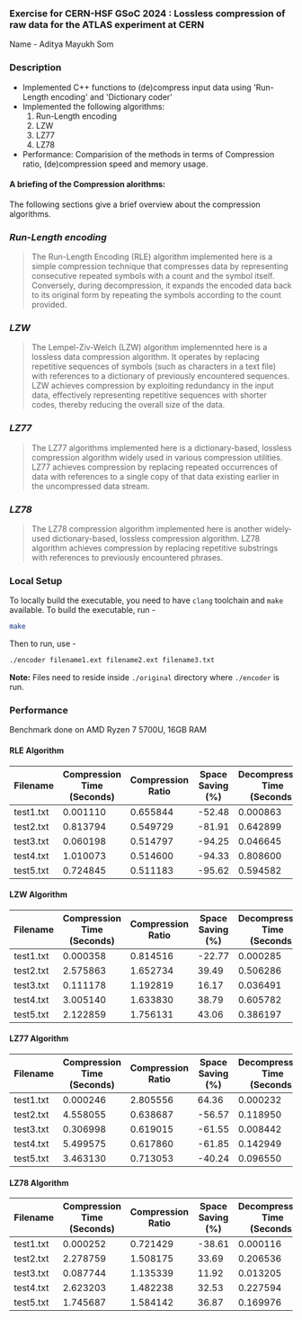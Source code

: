 ### Exercise for CERN-HSF GSoC 2024 : Lossless compression of raw data for the ATLAS experiment at CERN

Name - Aditya Mayukh Som

### Description

- Implemented C++ functions to (de)compress input data using 'Run-Length encoding' and 'Dictionary coder'
- Implemented the following algorithms:
  1. Run-Length encoding
  2. LZW
  3. LZ77
  4. LZ78
- Performance: Comparision of the methods in terms of Compression ratio, (de)compression speed and memory usage.

#### A briefing of the Compression alorithms:

The following sections give a brief overview about the compression algorithms.

### _Run-Length encoding_

> The Run-Length Encoding (RLE) algorithm implemented here is a simple compression technique that compresses data by representing consecutive repeated symbols with a count and the symbol itself.
> Conversely, during decompression, it expands the encoded data back to its original form by repeating the symbols according to the count provided.

### _LZW_

> The Lempel-Ziv-Welch (LZW) algorithm implemennted here is a lossless data compression algorithm. It operates by replacing repetitive sequences of symbols (such as characters in a text file) with references to a dictionary of previously encountered sequences.
> LZW achieves compression by exploiting redundancy in the input data, effectively representing repetitive sequences with shorter codes, thereby reducing the overall size of the data.

### _LZ77_

> The LZ77 algorithms implemented here is a dictionary-based, lossless compression algorithm widely used in various compression utilities. LZ77 achieves compression by replacing repeated occurrences of data with references to a single copy of that data existing earlier in the uncompressed data stream.

### _LZ78_

> The LZ78 compression algorithm implemented here is another widely-used dictionary-based, lossless compression algorithm. LZ78 algorithm achieves compression by replacing repetitive substrings with references to previously encountered phrases.

### Local Setup

To locally build the executable, you need to have `clang` toolchain and `make` available. To build the executable, run -

```sh
make
```

Then to run, use -
```sh
./encoder filename1.ext filename2.ext filename3.txt
```

**Note:** Files need to reside inside `./original` directory where `./encoder` is run.

### Performance 

Benchmark done on AMD Ryzen 7 5700U, 16GB RAM

#### RLE Algorithm

| Filename  | Compression Time (Seconds) | Compression Ratio | Space Saving (%) | Decompression Time (Seconds) |
| --------- | -------------------------- | ----------------- | ---------------- | ---------------------------- |
| test1.txt | 0.001110                   | 0.655844          | -52.48           | 0.000863                     |
| test2.txt | 0.813794                   | 0.549729          | -81.91           | 0.642899                     |
| test3.txt | 0.060198                   | 0.514797          | -94.25           | 0.046645                     |
| test4.txt | 1.010073                   | 0.514600          | -94.33           | 0.808600                     |
| test5.txt | 0.724845                   | 0.511183          | -95.62           | 0.594582                     |

#### LZW Algorithm

| Filename  | Compression Time (Seconds) | Compression Ratio | Space Saving (%) | Decompression Time (Seconds) |
| --------- | -------------------------- | ----------------- | ---------------- | ---------------------------- |
| test1.txt | 0.000358                   | 0.814516          | -22.77           | 0.000285                     |
| test2.txt | 2.575863                   | 1.652734          | 39.49            | 0.506286                     |
| test3.txt | 0.111178                   | 1.192819          | 16.17            | 0.036491                     |
| test4.txt | 3.005140                   | 1.633830          | 38.79            | 0.605782                     |
| test5.txt | 2.122859                   | 1.756131          | 43.06            | 0.386197                     |

#### LZ77 Algorithm

| Filename  | Compression Time (Seconds) | Compression Ratio | Space Saving (%) | Decompression Time (Seconds) |
| --------- | -------------------------- | ----------------- | ---------------- | ---------------------------- |
| test1.txt | 0.000246                   | 2.805556          | 64.36            | 0.000232                     |
| test2.txt | 4.558055                   | 0.638687          | -56.57           | 0.118950                     |
| test3.txt | 0.306998                   | 0.619015          | -61.55           | 0.008442                     |
| test4.txt | 5.499575                   | 0.617860          | -61.85           | 0.142949                     |
| test5.txt | 3.463130                   | 0.713053          | -40.24           | 0.096550                     |

#### LZ78 Algorithm

| Filename  | Compression Time (Seconds) | Compression Ratio | Space Saving (%) | Decompression Time (Seconds) |
| --------- | -------------------------- | ----------------- | ---------------- | ---------------------------- |
| test1.txt | 0.000252                   | 0.721429          | -38.61           | 0.000116                     |
| test2.txt | 2.278759                   | 1.508175          | 33.69            | 0.206536                     |
| test3.txt | 0.087744                   | 1.135339          | 11.92            | 0.013205                     |
| test4.txt | 2.623203                   | 1.482238          | 32.53            | 0.227594                     |
| test5.txt | 1.745687                   | 1.584142          | 36.87            | 0.169976                     |

